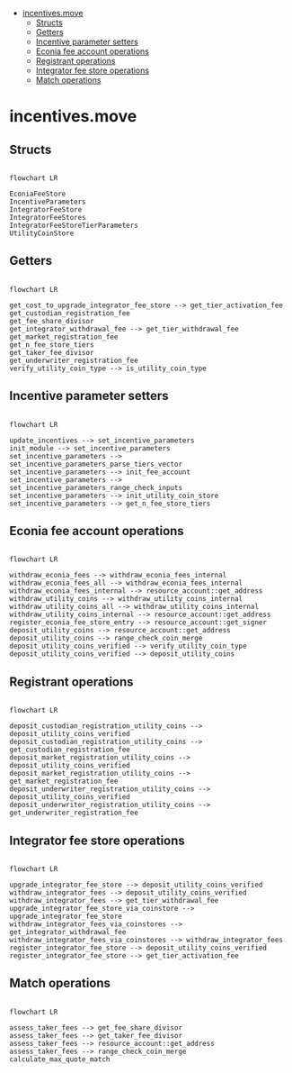 - [incentives.move](#incentivesmove)
  - [Structs](#structs)
  - [Getters](#getters)
  - [Incentive parameter setters](#incentive-parameter-setters)
  - [Econia fee account operations](#econia-fee-account-operations)
  - [Registrant operations](#registrant-operations)
  - [Integrator fee store operations](#integrator-fee-store-operations)
  - [Match operations](#match-operations)

# incentives.move

## Structs

```mermaid

flowchart LR

EconiaFeeStore
IncentiveParameters
IntegratorFeeStore
IntegratorFeeStores
IntegratorFeeStoreTierParameters
UtilityCoinStore

```

## Getters

```mermaid

flowchart LR

get_cost_to_upgrade_integrator_fee_store --> get_tier_activation_fee
get_custodian_registration_fee
get_fee_share_divisor
get_integrator_withdrawal_fee --> get_tier_withdrawal_fee
get_market_registration_fee
get_n_fee_store_tiers
get_taker_fee_divisor
get_underwriter_registration_fee
verify_utility_coin_type --> is_utility_coin_type

```

## Incentive parameter setters

```mermaid

flowchart LR

update_incentives --> set_incentive_parameters
init_module --> set_incentive_parameters
set_incentive_parameters --> set_incentive_parameters_parse_tiers_vector
set_incentive_parameters --> init_fee_account
set_incentive_parameters --> set_incentive_parameters_range_check_inputs
set_incentive_parameters --> init_utility_coin_store
set_incentive_parameters --> get_n_fee_store_tiers

```

## Econia fee account operations

```mermaid

flowchart LR

withdraw_econia_fees --> withdraw_econia_fees_internal
withdraw_econia_fees_all --> withdraw_econia_fees_internal
withdraw_econia_fees_internal --> resource_account::get_address
withdraw_utility_coins --> withdraw_utility_coins_internal
withdraw_utility_coins_all --> withdraw_utility_coins_internal
withdraw_utility_coins_internal --> resource_account::get_address
register_econia_fee_store_entry --> resource_account::get_signer
deposit_utility_coins --> resource_account::get_address
deposit_utility_coins --> range_check_coin_merge
deposit_utility_coins_verified --> verify_utility_coin_type
deposit_utility_coins_verified --> deposit_utility_coins

```

## Registrant operations

```mermaid

flowchart LR

deposit_custodian_registration_utility_coins --> deposit_utility_coins_verified
deposit_custodian_registration_utility_coins --> get_custodian_registration_fee
deposit_market_registration_utility_coins --> deposit_utility_coins_verified
deposit_market_registration_utility_coins --> get_market_registration_fee
deposit_underwriter_registration_utility_coins --> deposit_utility_coins_verified
deposit_underwriter_registration_utility_coins --> get_underwriter_registration_fee

```

## Integrator fee store operations

```mermaid

flowchart LR

upgrade_integrator_fee_store --> deposit_utility_coins_verified
withdraw_integrator_fees --> deposit_utility_coins_verified
withdraw_integrator_fees --> get_tier_withdrawal_fee
upgrade_integrator_fee_store_via_coinstore --> upgrade_integrator_fee_store
withdraw_integrator_fees_via_coinstores --> get_integrator_withdrawal_fee
withdraw_integrator_fees_via_coinstores --> withdraw_integrator_fees
register_integrator_fee_store --> deposit_utility_coins_verified
register_integrator_fee_store --> get_tier_activation_fee

```

## Match operations

```mermaid

flowchart LR

assess_taker_fees --> get_fee_share_divisor
assess_taker_fees --> get_taker_fee_divisor
assess_taker_fees --> resource_account::get_address
assess_taker_fees --> range_check_coin_merge
calculate_max_quote_match

```